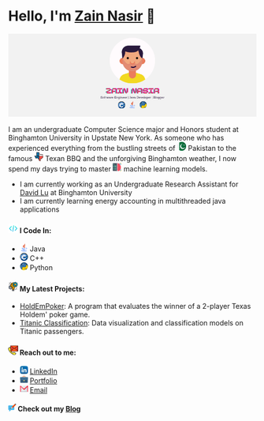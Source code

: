 # Hello, I'm **[Zain Nasir](https://www.zainnasir.com/)** 👋
<img src="https://raw.githubusercontent.com/zainasir/zainasir/main/header.png">

I am an undergraduate Computer Science major and Honors student at Binghamton University in Upstate New York. As someone who has experienced everything from the bustling streets of <img src="https://raw.githubusercontent.com/zainasir/zainasir/147873cb75796da99b6f5d81405df5ca3150b97e/pakistan.svg" height=18> Pakistan to the famous <img src="https://raw.githubusercontent.com/zainasir/zainasir/147873cb75796da99b6f5d81405df5ca3150b97e/texas.svg" height=18> Texan BBQ and the unforgiving Binghamton weather, I now spend my days trying to master <img src="https://raw.githubusercontent.com/zainasir/zainasir/67f870fedb7955d5987260703199cd868a7ceba0/coding.svg" height=18> machine learning models.

 - I am currently working as an Undergraduate Research Assistant for [David Lu](http://www.cs.binghamton.edu/~davidl/) at Binghamton University
 - I am currently learning energy accounting in multithreaded java applications

#### <img src="https://raw.githubusercontent.com/zainasir/zainasir/4af601b55ff5f848df7c30d5c6d87df951f1ac5e/coding%20(1).svg" height=20> I Code In:
- <img src="https://raw.githubusercontent.com/zainasir/zainasir/4af601b55ff5f848df7c30d5c6d87df951f1ac5e/java.svg" height=16> Java
- <img src="https://raw.githubusercontent.com/zainasir/zainasir/4af601b55ff5f848df7c30d5c6d87df951f1ac5e/c.svg" height=16> C++
- <img src="https://raw.githubusercontent.com/zainasir/zainasir/4af601b55ff5f848df7c30d5c6d87df951f1ac5e/python.svg" height=16> Python

#### <img src="https://raw.githubusercontent.com/zainasir/zainasir/6543f544ba02c466a4a459a2966d8a0c39fc4466/project-management.svg" height=20> My Latest Projects:
- [HoldEmPoker](https://github.com/zainasir/HoldEmPoker): A program that evaluates the winner of a 2-player Texas Holdem' poker game.
- [Titanic Classification](https://github.com/zainasir/ClassificationTitanic): Data visualization and classification models on Titanic passengers.

#### <img src="https://raw.githubusercontent.com/zainasir/zainasir/6aa9d07103044e7e48ee377715bcb2998667f253/contact.svg" height=20> Reach out to me:
- <img src="https://raw.githubusercontent.com/zainasir/zainasir/695c0d772c0629fa979c67437714fa39d3c74e50/linkedin.svg" height=16> [LinkedIn](https://www.linkedin.com/in/zainasir/)
- <img src="https://raw.githubusercontent.com/zainasir/zainasir/695c0d772c0629fa979c67437714fa39d3c74e50/suitcase.svg" height=16> [Portfolio](https://www.zainnasir.com/)
- <img src="https://raw.githubusercontent.com/zainasir/zainasir/695c0d772c0629fa979c67437714fa39d3c74e50/gmail.svg" height=16> <a href="mailto:zainasir1999@gmail.com">Email</a>

#### <img src="https://raw.githubusercontent.com/zainasir/zainasir/695c0d772c0629fa979c67437714fa39d3c74e50/writing.svg" height=16> Check out my [Blog](https://medium.com/@zainasir)
